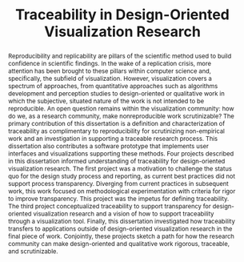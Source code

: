 ---
layout: publication
title: "Traceability in Design-Oriented Visualization Research"
key: 2023-thesis-rogers
type: thesis

shortname: Thesis-rogers
image: 2023_thesis_rogers.png

authors:
- rogers
advisors: Alex Lex, Miriah Meyer, Chris Johnson, Marina Kogan, Uta Hinrichs 
year: 2023
month: May
institution: University of Utah
thesis_type: PhD Thesis
award:

bibentry: phdthesis
bib:
  school: University of Utah
  month: May

pdf: 2023_thesis_rogers.pdf

abstract:  "
<p>Reproducibility and replicability are pillars of the scientific method used to build
confidence in scientific findings. In the wake of a replication crisis, more attention has
been brought to these pillars within computer science and, specifically, the subfield of
visualization. However, visualization covers a spectrum of approaches, from quantitative
approaches such as algorithms development and perception studies to design-oriented or
qualitative work in which the subjective, situated nature of the work is not intended to be
reproducible. An open question remains within the visualization community: how do we, as
a research community, make nonreproducible work scrutinizable? The primary contribution
of this dissertation is a definition and characterization of traceability as complimentary
to reproducibility for scrutinizing non-empirical work and an investigation in supporting
a traceable research process. This dissertation also contributes a software prototype that
implements user interfaces and visualizations supporting these methods. Four projects
described in this dissertation informed understanding of traceability for design-oriented
visualization research. The first project was a motivation to challenge the status quo for
the design study process and reporting, as current best practices did not support process
transparency. Diverging from current practices in subsequent work, this work focused on
methodological experimentation with criteria for rigor to improve transparency. This project
was the impetus for defining traceability. The third project conceptualized traceability to
support transparency for design-oriented visualization research and a vision of how to
support traceability through a visualization tool. Finally, this dissertation investigated how
traceability transfers to applications outside of design-oriented visualization research in the
final piece of work. Conjointly, these projects sketch a path for how the research community
can make design-oriented and qualitative work rigorous, traceable, and scrutinizable.</p>"
---